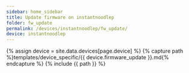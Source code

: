 ```yaml
---
sidebar: home_sidebar
title: Update firmware on instantnoodlep
folder: fw_update
permalink: /devices/instantnoodlep/fw_update/
device: instantnoodlep
---
```

{% assign device = site.data.devices[page.device] %}
{% capture path %}templates/device_specific/{{ device.firmware_update }}.md{% endcapture %}
{% include {{ path }} %}
